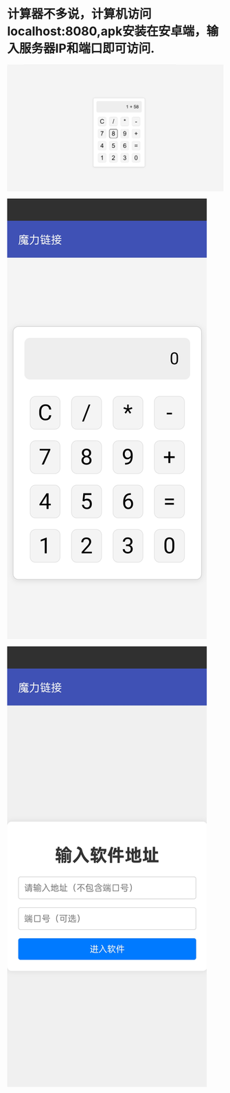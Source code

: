 # 计算器不多说，计算机访问localhost:8080,apk安装在安卓端，输入服务器IP和端口即可访问.

![image-20241104212249575](./ReadMe.assets/image-20241104212249575.png)

![Screenshot_2024-11-04-21-24-05-76_0c3c8af6f88ba71](./ReadMe.assets/Screenshot_2024-11-04-21-24-05-76_0c3c8af6f88ba71.jpg)

![Screenshot_](./ReadMe.assets/Screenshot_.jpg)
